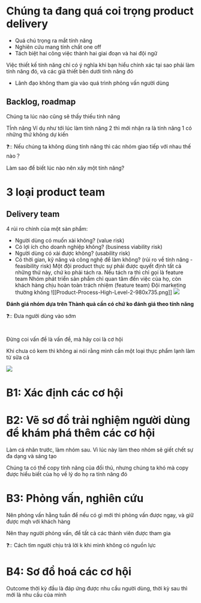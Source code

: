 # Chúng ta đang quá coi trọng product delivery
- Quá chú trọng ra mắt tính năng
- Nghiên cứu mang tính chất one off
- Tách biệt hai công việc thành hai giai đoạn và hai đội ngữ

Việc thiết kế tính năng chỉ có ý nghĩa khi bạn hiểu chính xác tại sao phải làm tính năng đó, và các giả thiết bên dưới tính năng đó

- Lãnh đạo không tham gia vào quá trình phỏng vấn người dùng

## Backlog, roadmap
Chúng ta lúc nào cũng sẽ thấy thiếu tính năng

TÍnh năng 
Ví dụ như tới lúc làm tính năng 2 thì mới nhận ra là tính năng 1 có những thứ không dự kiến

❓:: Nếu chúng ta không dùng tính năng thì các nhóm giao tiếp với nhau thế nào？

Làm sao để biết lúc nào nên xây một tính năng?

# 3 loại product team
## Delivery team

4 rủi ro chính của một sản phẩm:
- Người dùng có muốn xài không? (value risk) 
- Có lợi ích cho doanh nghiệp không? (business viability risk) 
- Người dùng có xài được không? (usability risk) 
- Có thời gian, kỹ năng và công nghệ để làm không? (rủi ro về tính năng - feasibility risk) 
Một đội product thực sự phải được quyết định tất cả những thứ này, chứ ko phải tách ra. Nếu tách ra thì chỉ gọi là feature team
Nhóm phát triển sản phẩm chỉ quan tâm đến việc của họ, còn khách hàng chịu hoàn toàn trách nhiệm (feature team) 
Đội marketing thường không 
![[Product-Process-High-Level-2-980x735.png]]
![](https://i.imgur.com/clqmSVs.png)

**Đánh giá nhóm dựa trên Thành quả cần có chứ ko đánh giá theo tính năng**

❓:: Đưa người dùng vào sớm 

# 
Đừng coi vấn đề là vấn đề, mà hãy coi là cơ hội

Khi chưa có kem thì không ai nói rằng mình cần một loại thực phẩm lạnh làm từ sữa cả

![](https://www.producttalk.org/wp-content/uploads/2021/08/Continuous-Discovery-Overview-Blog-Newsletter.png) 

# B1: Xác định các cơ hội
# B2: Vẽ sơ đồ trải nghiệm người dùng để khám phá thêm các cơ hội
Làm cá nhân trước, làm nhóm sau. Vì lúc này làm theo nhóm sẽ giết chết sự đa dạng và sáng tạo

Chúng ta có thể copy tính năng của đối thủ, nhưng chúng ta khó mà copy được hiểu biết của họ về lý do họ ra tính năng đó

# B3: Phỏng vấn, nghiên cứu
Nên phỏng vấn hằng tuần để nếu có gì mới thì phỏng vấn được ngay, và giữ được mqh với khách hàng

Nên thay người phỏng vấn, để tất cả các thành viên được tham gia

❓:: Cách tìm người chịu trả lời k khi mình không có nguồn lực 
# B4: Sơ đồ hoá các cơ hội

Outcome thời kỳ đầu là đáp ứng được nhu cầu người dùng, thời kỳ sau thì mới là nhu cầu của mình